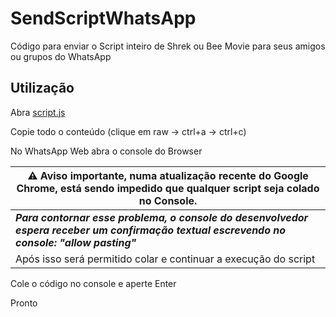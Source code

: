 # SendScriptWhatsApp

Código para enviar o Script inteiro de Shrek ou Bee Movie para seus amigos ou grupos do WhatsApp

## Utilização

Abra [script.js](https://github.com/DeividRobertoGA/scriptwhatsapp/blob/main/script.js)

Copie todo o conteúdo (clique em raw -> ctrl+a -> ctrl+c)

No WhatsApp Web abra o console do Browser

|  ⚠️ Aviso importante, numa atualização recente do Google Chrome, está sendo impedido que qualquer script seja colado no Console.|
|--|
|  ***Para contornar esse problema, o console do desenvolvedor espera receber um confirmação textual escrevendo no console: "allow pasting"***| 
|Após isso será permitido colar e continuar a execução do script|


Cole o código no console e aperte Enter

Pronto
